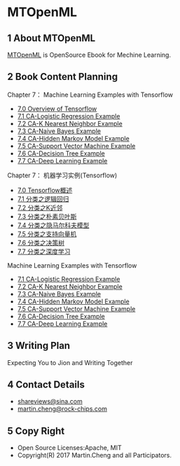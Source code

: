 # MTOpenML

## 1 About MTOpenML
[MTOpenML](https://github.com/MTMediaDev/MTOpenML) is OpenSource Ebook for  Mechine  Learning.

## 2 Book Content Planning

Chapter 7： Machine Learning Examples with Tensorflow
* [7.0 Overview of Tensorflow](../book-open-ml-en/7-ml-tensorflow/70-ml-tensorflow.md)
* [7.1 CA-Logistic Regression Example](../book-open-ml-en/7-ml-tensorflow/71-ml-logistic-regression.md)
* [7.2 CA-K Nearest Neighbor Example](../book-open-ml-en/7-ml-tensorflow/72-ml-k-nearest-neighbor.md)
* [7.3 CA-Naive Bayes Example](../book-open-ml-en/7-ml-tensorflow/73-ml-naive-bayes.md)
* [7.4 CA-Hidden Markov Model Example](../book-open-ml-en/7-ml-tensorflow/74-ml-hidden-markov-model.md)
* [7.5 CA-Support Vector Machine Example](../book-open-ml-en/7-ml-tensorflow/75-ml-support-vector-machine.md)
* [7.6 CA-Decision Tree Example](../book-open-ml-en/7-ml-tensorflow/76-ml-decision-tree.md)
* [7.7 CA-Deep Learning Example](../book-open-ml-en/7-ml-tensorflow/77-ml-deep-learn.md)

Chapter 7： 机器学习实例(Tensorflow)
* [7.0 Tensorflow概述](../book-open-ml-cn/7-ml-tensorflow/70-ml-tensorflow.md)
* [7.1 分类之逻辑回归](../book-open-ml-cn/7-ml-tensorflow/71-ml-logistic-regression.md)
* [7.2 分类之K近邻](../book-open-ml-cn/7-ml-tensorflow/72-ml-k-nearest-neighbor.md)
* [7.3 分类之朴素贝叶斯](../book-open-ml-cn/7-ml-tensorflow/73-ml-naive-bayes.md)
* [7.4 分类之隐马尔科夫模型](../book-open-ml-cn/7-ml-tensorflow/74-ml-hidden-markov-model.md)
* [7.5 分类之支持向量机](../book-open-ml-cn/7-ml-tensorflow/75-ml-support-vector-machine.md)
* [7.6 分类之决策树](../book-open-ml-cn/7-ml-tensorflow/76-ml-decision-tree.md)
* [7.7 分类之深度学习](../book-open-ml-cn/7-ml-tensorflow/77-ml-deep-learn.md)

Machine Learning Examples with Tensorflow
* [7.1 CA-Logistic Regression Example](71-ml-logistic-regression.py)
* [7.2 CA-K Nearest Neighbor Example](72-ml-k-nearest-neighbor.py)
* [7.3 CA-Naive Bayes Example](73-ml-naive-bayes.py)
* [7.4 CA-Hidden Markov Model Example](74-ml-hidden-markov-model.py)
* [7.5 CA-Support Vector Machine Example](75-ml-support-vector-machine.py)
* [7.6 CA-Decision Tree Example](76-ml-decision-tree.py)
* [7.7 CA-Deep Learning Example](77-ml-deep-learn.py)

## 3 Writing Plan
Expecting You to Jion and Writing Together

## 4 Contact Details
* shareviews@sina.com
* martin.cheng@rock-chips.com

## 5 Copy Right
* Open Source Licenses:Apache, MIT
* Copyright(R) 2017 Martin.Cheng and all Participators.
